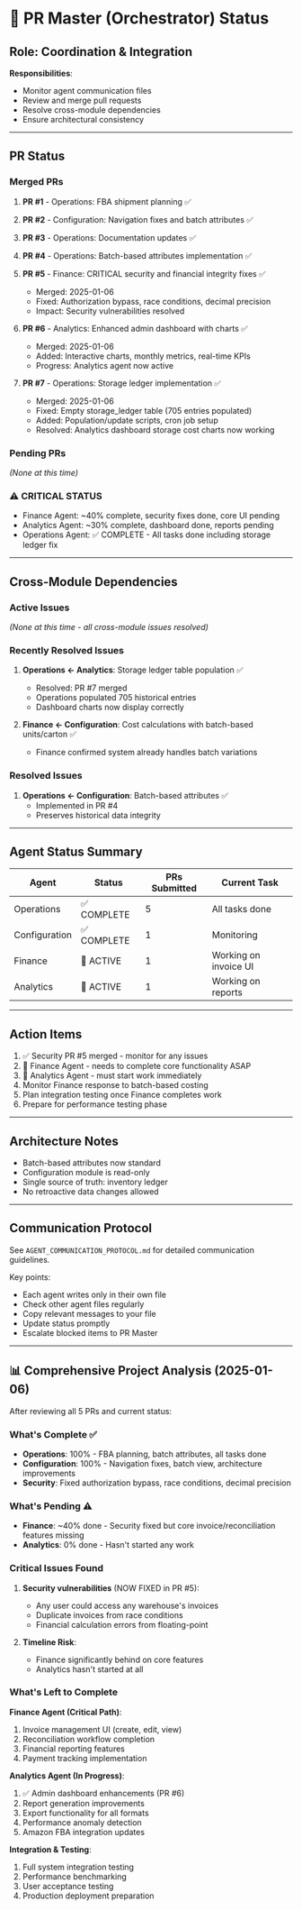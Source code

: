 # 🎯 PR Master (Orchestrator) Status

## Role: Coordination & Integration
**Responsibilities**: 
- Monitor agent communication files
- Review and merge pull requests
- Resolve cross-module dependencies
- Ensure architectural consistency

---

## PR Status

### Merged PRs
1. **PR #1** - Operations: FBA shipment planning ✅
2. **PR #2** - Configuration: Navigation fixes and batch attributes ✅
3. **PR #3** - Operations: Documentation updates ✅
4. **PR #4** - Operations: Batch-based attributes implementation ✅
5. **PR #5** - Finance: CRITICAL security and financial integrity fixes ✅
   - Merged: 2025-01-06
   - Fixed: Authorization bypass, race conditions, decimal precision
   - Impact: Security vulnerabilities resolved

6. **PR #6** - Analytics: Enhanced admin dashboard with charts ✅
   - Merged: 2025-01-06
   - Added: Interactive charts, monthly metrics, real-time KPIs
   - Progress: Analytics agent now active

7. **PR #7** - Operations: Storage ledger implementation ✅
   - Merged: 2025-01-06
   - Fixed: Empty storage_ledger table (705 entries populated)
   - Added: Population/update scripts, cron job setup
   - Resolved: Analytics dashboard storage cost charts now working

### Pending PRs
*(None at this time)*

### ⚠️ CRITICAL STATUS
- Finance Agent: ~40% complete, security fixes done, core UI pending
- Analytics Agent: ~30% complete, dashboard done, reports pending
- Operations Agent: ✅ COMPLETE - All tasks done including storage ledger fix

---

## Cross-Module Dependencies

### Active Issues
*(None at this time - all cross-module issues resolved)*

### Recently Resolved Issues
1. **Operations ← Analytics**: Storage ledger table population ✅
   - Resolved: PR #7 merged
   - Operations populated 705 historical entries
   - Dashboard charts now display correctly

2. **Finance ← Configuration**: Cost calculations with batch-based units/carton ✅
   - Finance confirmed system already handles batch variations

### Resolved Issues
1. **Operations ← Configuration**: Batch-based attributes ✅
   - Implemented in PR #4
   - Preserves historical data integrity

---

## Agent Status Summary

| Agent | Status | PRs Submitted | Current Task |
|-------|--------|---------------|--------------|
| Operations | ✅ COMPLETE | 5 | All tasks done |
| Configuration | ✅ COMPLETE | 1 | Monitoring |
| Finance | 🔄 ACTIVE | 1 | Working on invoice UI |
| Analytics | 🔄 ACTIVE | 1 | Working on reports |

---

## Action Items
1. ✅ Security PR #5 merged - monitor for any issues
2. 🚨 Finance Agent - needs to complete core functionality ASAP
3. 🚨 Analytics Agent - must start work immediately
4. Monitor Finance response to batch-based costing
5. Plan integration testing once Finance completes work
6. Prepare for performance testing phase

---

## Architecture Notes
- Batch-based attributes now standard
- Configuration module is read-only
- Single source of truth: inventory ledger
- No retroactive data changes allowed

---

## Communication Protocol
See `AGENT_COMMUNICATION_PROTOCOL.md` for detailed communication guidelines.

Key points:
- Each agent writes only in their own file
- Check other agent files regularly
- Copy relevant messages to your file
- Update status promptly
- Escalate blocked items to PR Master

---

## 📊 Comprehensive Project Analysis (2025-01-06)

After reviewing all 5 PRs and current status:

### What's Complete ✅
- **Operations**: 100% - FBA planning, batch attributes, all tasks done
- **Configuration**: 100% - Navigation fixes, batch view, architecture improvements
- **Security**: Fixed authorization bypass, race conditions, decimal precision

### What's Pending ⚠️
- **Finance**: ~40% done - Security fixed but core invoice/reconciliation features missing
- **Analytics**: 0% done - Hasn't started any work

### Critical Issues Found
1. **Security vulnerabilities** (NOW FIXED in PR #5):
   - Any user could access any warehouse's invoices
   - Duplicate invoices from race conditions
   - Financial calculation errors from floating-point

2. **Timeline Risk**:
   - Finance significantly behind on core features
   - Analytics hasn't started at all

### What's Left to Complete

**Finance Agent (Critical Path)**:
1. Invoice management UI (create, edit, view)
2. Reconciliation workflow completion
3. Financial reporting features
4. Payment tracking implementation

**Analytics Agent (In Progress)**:
1. ✅ Admin dashboard enhancements (PR #6)
2. Report generation improvements
3. Export functionality for all formats
4. Performance anomaly detection
5. Amazon FBA integration updates

**Integration & Testing**:
1. Full system integration testing
2. Performance benchmarking
3. User acceptance testing
4. Production deployment preparation
